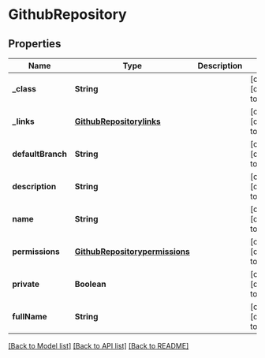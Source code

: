 # GithubRepository
## Properties

Name | Type | Description | Notes
------------ | ------------- | ------------- | -------------
**\_class** | **String** |  | [optional] [default to null]
**\_links** | [**GithubRepositorylinks**](GithubRepositorylinks.md) |  | [optional] [default to null]
**defaultBranch** | **String** |  | [optional] [default to null]
**description** | **String** |  | [optional] [default to null]
**name** | **String** |  | [optional] [default to null]
**permissions** | [**GithubRepositorypermissions**](GithubRepositorypermissions.md) |  | [optional] [default to null]
**private** | **Boolean** |  | [optional] [default to null]
**fullName** | **String** |  | [optional] [default to null]

[[Back to Model list]](../README.md#documentation-for-models) [[Back to API list]](../README.md#documentation-for-api-endpoints) [[Back to README]](../README.md)

